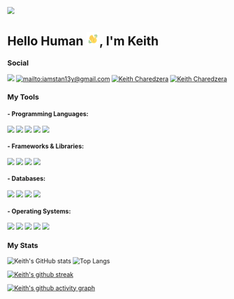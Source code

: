 ![](https://komarev.com/ghpvc/?username=iamstan13y)

# Hello Human <img src="https://raw.githubusercontent.com/iamstan13y/iamstan13y/master/wave.gif" width="30px">, I'm Keith

### Social
<a href="https://twitter.com/iamstan13y"><img src="https://img.shields.io/badge/twitter-%231DA1F2.svg?&style=for-the-badge&logo=twitter&logoColor=white" height=25></a> 
<a href="mailto:iamstan13y@gmail.com">![mailto:iamstan13y@gmail.com](https://img.shields.io/badge/Gmail-D14836?style=for-the-badge&logo=gmail&logoColor=white)</a>   <a href="https://www.linkedin.com/in/keithzw/">![Keith Charedzera](https://img.shields.io/badge/LinkedIn-0077B5?style=for-the-badge&logo=linkedin&logoColor=white)</a> <a href="https://dev.to/iamstan13y">![Keith Charedzera](https://img.shields.io/badge/dev.to-0A0A0A?style=for-the-badge&logo=dev.to&logoColor=white)</a> 

### My Tools
#### - Programming Languages: 
<img src="https://img.shields.io/badge/HTML5-E34F26?style=for-the-badge&logo=html5&logoColor=white"/> <img src="https://img.shields.io/badge/CSS3-1572B6?style=for-the-badge&logo=css3&logoColor=white"/> <img src="https://img.shields.io/badge/JavaScript-323330?style=for-the-badge&logo=javascript&logoColor=F7DF1E"/> <img src="https://img.shields.io/badge/C%23-239120?style=for-the-badge&logo=c-sharp&logoColor=white"/> <img src="https://img.shields.io/badge/Java-ED8B00?style=for-the-badge&logo=java&logoColor=white"/>

#### - Frameworks & Libraries:
<img src="https://img.shields.io/badge/.NET-5C2D91?style=for-the-badge&logo=.net&logoColor=white"/> <img src="https://img.shields.io/badge/Xamarin-3498DB?style=for-the-badge&logo=xamarin&logoColor=white"/> <img src="https://img.shields.io/badge/jQuery-0769AD?style=for-the-badge&logo=jquery&logoColor=white"/> <img src="https://img.shields.io/badge/Bootstrap-563D7C?style=for-the-badge&logo=bootstrap&logoColor=white"/> 

#### - Databases:
<img src="https://img.shields.io/badge/MySQL-00000F?style=for-the-badge&logo=mysql&logoColor=white"/> <img src="https://img.shields.io/badge/MongoDB-4EA94B?style=for-the-badge&logo=mongodb&logoColor=white"/> <img src="https://img.shields.io/badge/SQLite-07405E?style=for-the-badge&logo=sqlite&logoColor=white"/> <img src="https://img.shields.io/badge/Microsoft_SQL_Server-CC2927?style=for-the-badge&logo=microsoft-sql-server&logoColor=white"/>

#### - Operating Systems:
<img src="https://img.shields.io/badge/Windows-0078D6?style=for-the-badge&logo=windows&logoColor=white"/> <img src="https://img.shields.io/badge/Ubuntu-E95420?style=for-the-badge&logo=ubuntu&logoColor=white"/> <img src="https://img.shields.io/badge/Linux_Mint-87CF3E?style=for-the-badge&logo=linux-mint&logoColor=white"/> <img src="https://img.shields.io/badge/Android-3DDC84?style=for-the-badge&logo=android&logoColor=white"/> <img src="https://img.shields.io/badge/iOS-000000?style=for-the-badge&logo=ios&logoColor=white"/>

### My Stats
![Keith's GitHub stats](https://github-readme-stats.vercel.app/api?username=iamstan13y&theme=outrun&show_icons=true) ![Top Langs](https://github-readme-stats.vercel.app/api/top-langs/?username=iamstan13y&layout=compact)

[![Keith's github streak](https://github-readme-streak-stats.herokuapp.com/?user=iamstan13y&theme=blue-green)](https://github.com/iamstan13y/github-readme-streak-stats)

[![Keith's github activity graph](https://activity-graph.herokuapp.com/graph?username=iamstan13y&theme=dracula)](https://github.com/ashutosh00710/github-readme-activity-graph)
